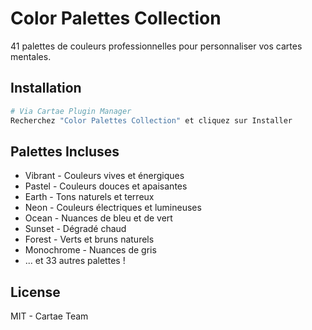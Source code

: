# Color Palettes Collection

41 palettes de couleurs professionnelles pour personnaliser vos cartes mentales.

## Installation

```bash
# Via Cartae Plugin Manager
Recherchez "Color Palettes Collection" et cliquez sur Installer
```

## Palettes Incluses

- Vibrant - Couleurs vives et énergiques
- Pastel - Couleurs douces et apaisantes
- Earth - Tons naturels et terreux
- Neon - Couleurs électriques et lumineuses
- Ocean - Nuances de bleu et de vert
- Sunset - Dégradé chaud
- Forest - Verts et bruns naturels
- Monochrome - Nuances de gris
- ... et 33 autres palettes !

## License

MIT - Cartae Team
